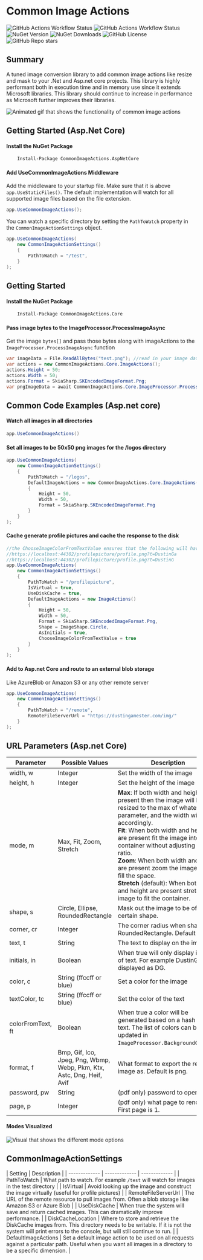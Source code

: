 # Common Image Actions

![GitHub Actions Workflow Status](https://img.shields.io/github/actions/workflow/status/dustout/CommonImageActions/dotnet.yml)
![GitHub Actions Workflow Status](https://img.shields.io/github/actions/workflow/status/dustout/CommonImageActions/codeql.yml?label=Security%20Scan)
![NuGet Version](https://img.shields.io/nuget/v/CommonImageActions.Core)
![NuGet Downloads](https://img.shields.io/nuget/dt/CommonImageActions.Core)
![GitHub License](https://img.shields.io/github/license/dustout/CommonImageActions)
![GitHub Repo stars](https://img.shields.io/github/stars/dustout/CommonImageActions)

## Summary
A tuned image conversion library to add common image actions like resize and mask to your .Net 
and Asp.net core projects. This library is highly performant both in execution time and in memory use since it
extends Microsoft libraries. This library should continue to increase in performance as Microsoft further
improves their libraries.

![Animated gif that shows the functionality of common image actions](/CommonImageActions/wwwroot/test/ExplainerImage.gif)


## Getting Started (Asp.Net Core)
#### Install the NuGet Package
```bash
    Install-Package CommonImageActions.AspNetCore
```


#### Add UseCommonImageActions Middleware
Add the middleware to your startup file. Make sure that it is above `app.UseStaticFiles()`. The default implementation 
will watch for all supported image files based on the file extension.
```csharp
app.UseCommonImageActions();
```

You can watch a specific directory by setting the `PathToWatch` property in the `CommonImageActionSettings` object.
```csharp
app.UseCommonImageActions(
    new CommonImageActionSettings()
    {
        PathToWatch = "/test",
    }
);
```


## Getting Started
#### Install the NuGet Package
```bash
    Install-Package CommonImageActions.Core
```

#### Pass image bytes to the ImageProcessor.ProcessImageAsync 
Get the image `bytes[]` and pass those bytes along with imageActions to the `ImageProcessor.ProcessImageAsync` function
```csharp
var imageData = File.ReadAllBytes("test.png"); //read in your image data
var actions = new CommonImageActions.Core.ImageActions();
actions.Height = 50;
actions.Width = 50;
actions.Format = SkiaSharp.SKEncodedImageFormat.Png;
var pngImageData = await CommonImageActions.Core.ImageProcessor.ProcessImageAsync(imageData,actions);
```




 ## Common Code Examples (Asp.net core)

 #### Watch all images in all directories
```csharp
app.UseCommonImageActions()
```

#### Set all images to be 50x50 png images for the /logos directory
```csharp
app.UseCommonImageActions(
    new CommonImageActionSettings()
    {
        PathToWatch = "/logos",
        DefaultImageActions = new CommonImageActions.Core.ImageActions()
        {
            Height = 50,
            Width = 50,
            Format = SkiaSharp.SKEncodedImageFormat.Png
        }
    }
);
```

#### Cache generate profile pictures and cache the response to the disk
```csharp
//the ChooseImageColorFromTextValue ensures that the following will have a different background color
//https://localhost:44302/profilepicture/profile.png?t=DustinGa
//https://localhost:44302/profilepicture/profile.png?t=DustinG
app.UseCommonImageActions(
    new CommonImageActionSettings()
    {
        PathToWatch = "/profilepicture",
        IsVirtual = true,
        UseDiskCache = true,
        DefaultImageActions = new ImageActions()
        {
            Height = 50,
            Width = 50,
            Format = SkiaSharp.SKEncodedImageFormat.Png,
            Shape = ImageShape.Circle,
            AsInitials = true,
            ChooseImageColorFromTextValue = true
        }
    }
);
```

#### Add to Asp.net Core and route to an external blob storage
Like AzureBlob or Amazon S3 or any other remote server
```csharp
app.UseCommonImageActions(
    new CommonImageActionSettings()
    {
        PathToWatch = "/remote",
        RemoteFileServerUrl = "https://dustingamester.com/img/"
    }
);
```

## URL Parameters (Asp.net Core)
| Parameter | Possible Values | Description |
|  ------------- | ------------- | ------------- |
| width, w  | Integer | Set the width of the image |
| height, h | Integer | Set the height of the image |
| mode, m | Max, Fit, Zoom, Stretch | **Max**: If both width and height are present then the image will be resized to the max of whatever parameter, and the width will scale accordingly. <br> **Fit**: When both width and height are present fit the image into the container without adjusting the ratio.  <br> **Zoom**: When both width and height are present zoom the image in to fill the space. <br> **Stretch** (default): When both width and height are present stretch the image to fit the container. |
| shape, s | Circle, Ellipse, RoundedRectangle  | Mask out the image to be of a certain shape. |
| corner, cr | Integer | The corner radius when shape is RoundedRectangle. Default is 10. |
| text, t | String | The text to display on the image |
| initials, in | Boolean | When true will only display initials of text. For example DustinG is displayed as DG. |
| color, c | String (ffccff or blue) | Set a color for the image |
| textColor, tc | String (ffccff or blue) | Set the color of the text |
| colorFromText, ft | Boolean | When true a color will be generated based on a hash of the text. The list of colors can be updated in `ImageProcessor.BackgroundColours`. |
| format, f | Bmp, Gif, Ico, Jpeg, Png, Wbmp, Webp, Pkm, Ktx, Astc, Dng, Heif, Avif | What format to export the resulting image as. Default is png.  |
| password, pw | String | (pdf only) password to open pdf |
| page, p  | Integer | (pdf only) what page to render. First page is 1.|

#### Modes Visualized
![Visual that shows the different mode options](/CommonImageActions/wwwroot/test/ModeExplainer.png)


## CommonImageActionSettings
| Setting | Description |
|  ------------- | ------------- | ------------- |
| PathToWatch  | What path to watch. For example `/test` will watch for images in the test directory |
| IsVirtual  | Avoid looking up the image and construct the image virtually (useful for profile pictures) |
| RemoteFileServerUrl  | The URL of the remote resource to pull images from. Often a blob storage like Amazon S3 or Azure Blob |
| UseDiskCache | When true the system will save and return cached images. This can dramatically improve performance. |
| DiskCacheLocation | Where to store and retrieve the DiskCache images from. This directory needs to be writable. If it is not the system will print errors to the console, but will still continue to run. |
| DefaultImageActions | Set a default image action to be used on all requests against a particular path. Useful when you want all images in a directory to be a specific dimension. |

